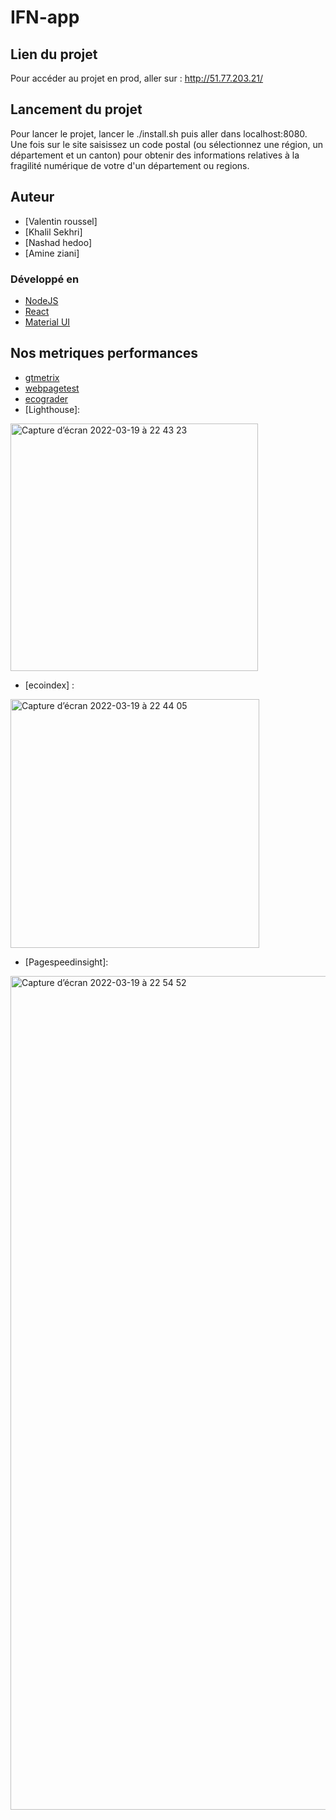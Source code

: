 # IFN-app


## Lien du projet

Pour accéder au projet en prod, aller sur : http://51.77.203.21/


## Lancement du projet 

Pour lancer le projet, lancer le ./install.sh puis aller dans localhost:8080.
Une fois sur le site saisissez un code postal (ou sélectionnez une région, un département et un canton) pour obtenir des informations relatives à la fragilité numérique de votre d'un département ou regions.

## Auteur

* [Valentin roussel]
* [Khalil Sekhri]
* [Nashad hedoo]
* [Amine ziani]

### Développé en 

* [NodeJS](https://nodejs.org)
* [React](https://reactjs.org)
* [Material UI](https://material-ui.com/)

## Nos metriques performances

* [gtmetrix](https://gtmetrix.com/reports/51.77.203.21/mGXzIbqb/)
* [webpagetest](https://www.webpagetest.org/result/220319_BiDc01_AA4/)
* [ecograder](https://bit.ly/3JpTfSP)
* [Lighthouse]:
<img width="396" alt="Capture d’écran 2022-03-19 à 22 43 23" src="https://user-images.githubusercontent.com/1733380/159139697-831761de-ccc7-44e4-b3e6-e0f7e75909c4.png">


* [ecoindex] :
<img width="398" alt="Capture d’écran 2022-03-19 à 22 44 05" src="https://user-images.githubusercontent.com/1733380/159139703-c9940a32-403e-4ad3-8910-c4137e56b03a.png">

* [Pagespeedinsight]:

<img width="1334" alt="Capture d’écran 2022-03-19 à 22 54 52" src="https://user-images.githubusercontent.com/1733380/159139723-15fe4edf-9456-4261-bd45-8a40be904dab.png">




